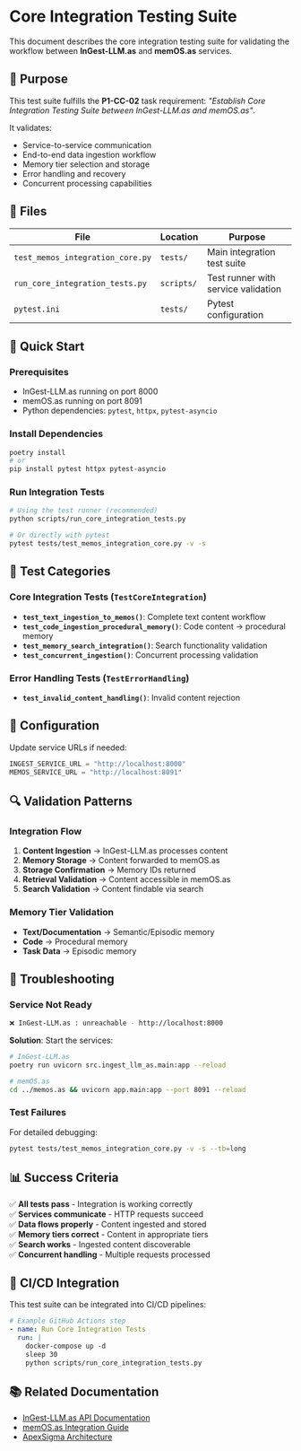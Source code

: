 # Core Integration Testing Suite

This document describes the core integration testing suite for validating the workflow between **InGest-LLM.as** and **memOS.as** services.

## 🎯 Purpose

This test suite fulfills the **P1-CC-02** task requirement: *"Establish Core Integration Testing Suite between InGest-LLM.as and memOS.as"*.

It validates:
- Service-to-service communication
- End-to-end data ingestion workflow
- Memory tier selection and storage
- Error handling and recovery
- Concurrent processing capabilities

## 📁 Files

| File | Location | Purpose |
|------|----------|---------|
| `test_memos_integration_core.py` | `tests/` | Main integration test suite |
| `run_core_integration_tests.py` | `scripts/` | Test runner with service validation |
| `pytest.ini` | `tests/` | Pytest configuration |

## 🚀 Quick Start

### Prerequisites
- InGest-LLM.as running on port 8000
- memOS.as running on port 8091
- Python dependencies: `pytest`, `httpx`, `pytest-asyncio`

### Install Dependencies
```bash
poetry install
# or
pip install pytest httpx pytest-asyncio
```

### Run Integration Tests
```bash
# Using the test runner (recommended)
python scripts/run_core_integration_tests.py

# Or directly with pytest
pytest tests/test_memos_integration_core.py -v -s
```

## 🧪 Test Categories

### Core Integration Tests (`TestCoreIntegration`)
- **`test_text_ingestion_to_memos()`**: Complete text content workflow
- **`test_code_ingestion_procedural_memory()`**: Code content → procedural memory
- **`test_memory_search_integration()`**: Search functionality validation  
- **`test_concurrent_ingestion()`**: Concurrent processing validation

### Error Handling Tests (`TestErrorHandling`)
- **`test_invalid_content_handling()`**: Invalid content rejection

## 🔧 Configuration

Update service URLs if needed:
```python
INGEST_SERVICE_URL = "http://localhost:8000"
MEMOS_SERVICE_URL = "http://localhost:8091"
```

## 🔍 Validation Patterns

### Integration Flow
1. **Content Ingestion** → InGest-LLM.as processes content
2. **Memory Storage** → Content forwarded to memOS.as  
3. **Storage Confirmation** → Memory IDs returned
4. **Retrieval Validation** → Content accessible in memOS.as
5. **Search Validation** → Content findable via search

### Memory Tier Validation
- **Text/Documentation** → Semantic/Episodic memory
- **Code** → Procedural memory
- **Task Data** → Episodic memory

## 🚨 Troubleshooting

### Service Not Ready
```bash
❌ InGest-LLM.as : unreachable - http://localhost:8000
```
**Solution**: Start the services:
```bash
# InGest-LLM.as
poetry run uvicorn src.ingest_llm_as.main:app --reload

# memOS.as  
cd ../memos.as && uvicorn app.main:app --port 8091 --reload
```

### Test Failures
For detailed debugging:
```bash
pytest tests/test_memos_integration_core.py -v -s --tb=long
```

## 📊 Success Criteria

✅ **All tests pass** - Integration is working correctly  
✅ **Services communicate** - HTTP requests succeed  
✅ **Data flows properly** - Content ingested and stored  
✅ **Memory tiers correct** - Content in appropriate tiers  
✅ **Search works** - Ingested content discoverable  
✅ **Concurrent handling** - Multiple requests processed

## 🔄 CI/CD Integration

This test suite can be integrated into CI/CD pipelines:

```yaml
# Example GitHub Actions step
- name: Run Core Integration Tests
  run: |
    docker-compose up -d
    sleep 30
    python scripts/run_core_integration_tests.py
```

## 📚 Related Documentation

- [InGest-LLM.as API Documentation](../README.md)
- [memOS.as Integration Guide](../../memos.as/README.md)
- [ApexSigma Architecture](../../CLAUDE.md)